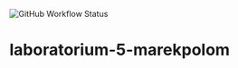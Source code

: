 ![GitHub Workflow Status](https://img.shields.io/github/workflow/status/TestowanieAutomatyczneUG/laboratorium-5-marekpolom/Pylint?style=flat-square)
 # laboratorium-5-marekpolom
